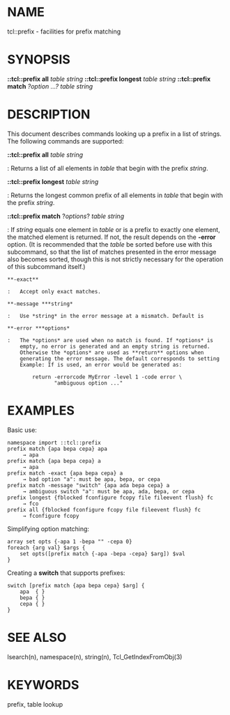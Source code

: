 # NAME

tcl::prefix - facilities for prefix matching

# SYNOPSIS

**::tcl::prefix all** *table* *string* **::tcl::prefix longest** *table*
*string* **::tcl::prefix match** *?option \...?* *table* *string*

# DESCRIPTION

This document describes commands looking up a prefix in a list of
strings. The following commands are supported:

**::tcl::prefix all** *table* *string*

:   Returns a list of all elements in *table* that begin with the prefix
    *string*.

**::tcl::prefix longest** *table* *string*

:   Returns the longest common prefix of all elements in *table* that
    begin with the prefix *string*.

**::tcl::prefix match** ?*options*? *table* *string*

:   If *string* equals one element in *table* or is a prefix to exactly
    one element, the matched element is returned. If not, the result
    depends on the **-error** option. (It is recommended that the
    *table* be sorted before use with this subcommand, so that the list
    of matches presented in the error message also becomes sorted,
    though this is not strictly necessary for the operation of this
    subcommand itself.)

    **-exact** 

    :   Accept only exact matches.

    **-message ***string*

    :   Use *string* in the error message at a mismatch. Default is

    **-error ***options*

    :   The *options* are used when no match is found. If *options* is
        empty, no error is generated and an empty string is returned.
        Otherwise the *options* are used as **return** options when
        generating the error message. The default corresponds to setting
        Example: If is used, an error would be generated as:

            return -errorcode MyError -level 1 -code error \
                   "ambiguous option ..."

# EXAMPLES

Basic use:

    namespace import ::tcl::prefix
    prefix match {apa bepa cepa} apa
         → apa
    prefix match {apa bepa cepa} a
         → apa
    prefix match -exact {apa bepa cepa} a
         → bad option "a": must be apa, bepa, or cepa
    prefix match -message "switch" {apa ada bepa cepa} a
         → ambiguous switch "a": must be apa, ada, bepa, or cepa
    prefix longest {fblocked fconfigure fcopy file fileevent flush} fc
         → fco
    prefix all {fblocked fconfigure fcopy file fileevent flush} fc
         → fconfigure fcopy

Simplifying option matching:

    array set opts {-apa 1 -bepa "" -cepa 0}
    foreach {arg val} $args {
        set opts([prefix match {-apa -bepa -cepa} $arg]) $val
    }

Creating a **switch** that supports prefixes:

    switch [prefix match {apa bepa cepa} $arg] {
        apa  { }
        bepa { }
        cepa { }
    }

# SEE ALSO

lsearch(n), namespace(n), string(n), Tcl_GetIndexFromObj(3)

# KEYWORDS

prefix, table lookup
